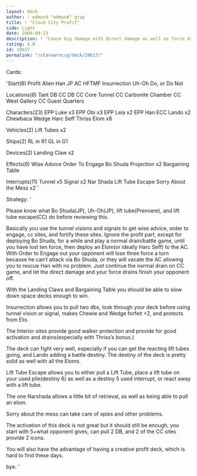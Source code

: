 ```yaml
---
layout: deck
author: ! edmund "edmund" gray
title: ! "Cloud City Profit"
side: Light
date: 2000-09-23
description: ! "Cause big damage with direct damage as well as force draining in the saftey of interior CC sites."
rating: 4.0
id: 10617
permalink: "/starwarsccg/deck/10617/"
---
```

Cards: 

'Start(8)
Profit
Alien Han
JP
AC
HFTMF
Insurrection
Uh-Oh
Do, or Do Not

Locations(6)
Tant DB
CC DB
CC Core Tunnel
CC Carbonite Chamber
CC West Gallery
CC Guest Quarters

Characters(23)
EPP Luke x3
EPP Obi x3
EPP Leia x2
EPP Han
ECC Lando x2
Chewbaca
Wedge
Harc Seff
Thriss
Elom x8

Vehicles(2)
Lift Tubes x2

Ships(2)
RL in R1
GL in G1

Devices(2)
Landing Claw x2

Effects(6)
Wise Advice
Order To Engage
Bo Shuda
Projection x2
Bargaining Table

Interrupts(11)
Tunnel x5
Signal x2
Nar Shada
Lift Tube Escape
Sorry About the Mess x2 '

Strategy: '

Please know what Bo Shuda(JP), Uh-Oh(JP), lift tube(Premiere), and lift tube escape(CC) do before reviewing this.

Basically you use the tunnel visions and signals to get wise advice, order to engage, cc sites, and fortify these sites.  Ignore the profit part, except for deploying Bo Shuda, for a while and play a normal drain/battle game, until you have lost ten force, then deploy an Elom(or ideally Harc Seff) to the AC.  With Order to Engage out your opponent will lose three force a turn because he can&#8217;t attack via Bo Shuda, or they will vacate the AC allowing you to rescue Han with no problem. Just continue the normal drain on CC game, and let the direct damage and your force drains finish your opponent off.

With the Landing Claws and Bargaining Table you should be able to slow down space decks enough to win.

Insurrection allows you to pull two dbs, look through your deck before using tunnel vision or signal, makes Chewie and Wedge forfeit +2, and protects from Elis.

The Interior sites provide good walker protection and provide for good activation and drains(especially with Thriss&#8217;s bonus.)

The deck can fight very well, especially if you can get the reacting lift tubes going, and Lando adding a battle destiny.  The destiny of the deck is pretty solid as well with all the Eloms.

Lift Tube Escape allows you to either pull a Lift Tube, place a lift tube on your used pile(destiny 6) as well as a destiny 5 used interrupt, or react away with a lift tube.

The one Narshada allows a little bit of retrieval, as well as being able to pull an elom.

Sorry about the mess can take care of spies and other problems.

The activation of this deck is not great but it should still be enough, you start with 5+what opponent gives, can pull 2 DB, and 2 of the CC sites provide 2 icons.

You will also have the advantage of having a creative profit deck, which is hard to find these days.

bye. '

